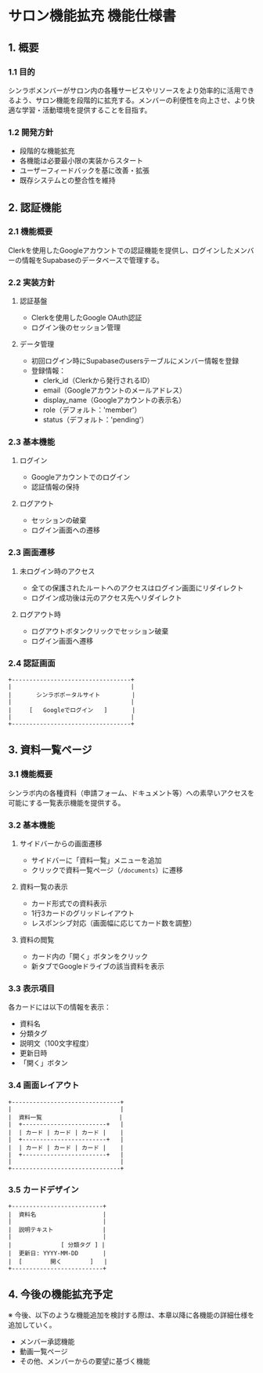 # サロン機能拡充 機能仕様書

## 1. 概要

### 1.1 目的

シンラボメンバーがサロン内の各種サービスやリソースをより効率的に活用できるよう、サロン機能を段階的に拡充する。メンバーの利便性を向上させ、より快適な学習・活動環境を提供することを目指す。

### 1.2 開発方針

- 段階的な機能拡充
- 各機能は必要最小限の実装からスタート
- ユーザーフィードバックを基に改善・拡張
- 既存システムとの整合性を維持

## 2. 認証機能

### 2.1 機能概要

Clerkを使用したGoogleアカウントでの認証機能を提供し、ログインしたメンバーの情報をSupabaseのデータベースで管理する。

### 2.2 実装方針

1. 認証基盤

   - Clerkを使用したGoogle OAuth認証
   - ログイン後のセッション管理

2. データ管理
   - 初回ログイン時にSupabaseのusersテーブルにメンバー情報を登録
   - 登録情報：
     - clerk_id（Clerkから発行されるID）
     - email（Googleアカウントのメールアドレス）
     - display_name（Googleアカウントの表示名）
     - role（デフォルト：'member'）
     - status（デフォルト：'pending'）

### 2.3 基本機能

1. ログイン

   - Googleアカウントでのログイン
   - 認証情報の保持

2. ログアウト
   - セッションの破棄
   - ログイン画面への遷移

### 2.3 画面遷移

1. 未ログイン時のアクセス

   - 全ての保護されたルートへのアクセスはログイン画面にリダイレクト
   - ログイン成功後は元のアクセス先へリダイレクト

2. ログアウト時
   - ログアウトボタンクリックでセッション破棄
   - ログイン画面へ遷移

### 2.4 認証画面

```
+----------------------------------+
|                                  |
|       シンラボポータルサイト         |
|                                  |
|     [   Googleでログイン   ]       |
|                                  |
+----------------------------------+
```

## 3. 資料一覧ページ

### 3.1 機能概要

シンラボ内の各種資料（申請フォーム、ドキュメント等）への素早いアクセスを可能にする一覧表示機能を提供する。

### 3.2 基本機能

1. サイドバーからの画面遷移

   - サイドバーに「資料一覧」メニューを追加
   - クリックで資料一覧ページ（`/documents`）に遷移

2. 資料一覧の表示

   - カード形式での資料表示
   - 1行3カードのグリッドレイアウト
   - レスポンシブ対応（画面幅に応じてカード数を調整）

3. 資料の閲覧
   - カード内の「開く」ボタンをクリック
   - 新タブでGoogleドライブの該当資料を表示

### 3.3 表示項目

各カードには以下の情報を表示：

- 資料名
- 分類タグ
- 説明文（100文字程度）
- 更新日時
- 「開く」ボタン

### 3.4 画面レイアウト

```
+-------------------------------+
|                               |
|  資料一覧                      |
|  +------------------------+   |
|  | カード | カード | カード |    |
|  +------------------------+   |
|  | カード | カード | カード |    |
|  +------------------------+   |
|                               |
+-------------------------------+
```

### 3.5 カードデザイン

```
+--------------------------+
|  資料名                   |
|                          |
|  説明テキスト              |
|                          |
|              [ 分類タグ ] |
|  更新日: YYYY-MM-DD       |
|  [        開く        ]   |
+--------------------------+
```

## 4. 今後の機能拡充予定

※ 今後、以下のような機能追加を検討する際は、本章以降に各機能の詳細仕様を追加していく。

- メンバー承認機能
- 動画一覧ページ
- その他、メンバーからの要望に基づく機能
